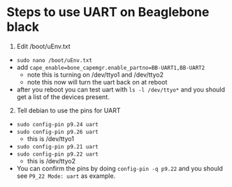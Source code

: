 # Steps to use UART on Beaglebone black
1. Edit /boot/uEnv.txt
  * `sudo nano /boot/uEnv.txt `
  * add `cape_enable=bone_capemgr.enable_partno=BB-UART1,BB-UART2`
    * note this is turning on /dev/ttyo1 and /dev/ttyo2
    * note this now will turn the uart back on at reboot
  * after you reboot you can test uart with `ls -l /dev/ttyo*` and you should get a list of the devices present.
2. Tell debian to use the pins for UART
  * `sudo config-pin p9.24 uart`
  * `sudo config-pin p9.26 uart`
    * this is /dev/ttyo1
  * `sudo config-pin p9.21 uart`
  * `sudo config-pin p9.22 uart`
    * this is /dev/ttyo2
  * You can confirm the pins by doing `config-pin -q p9.22` and you should see `P9_22 Mode: uart` as example.
